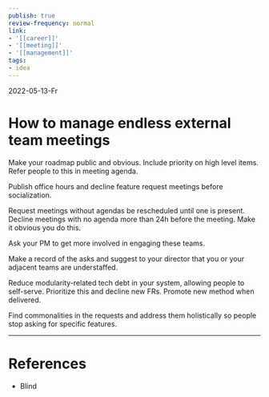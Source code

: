 ```yaml
---
publish: true
review-frequency: normal
link:
- '[[career]]'
- '[[meeting]]'
- '[[management]]'
tags:
- idea
---
```

2022-05-13-Fr

# How to manage endless external team meetings

Make your roadmap public and obvious. Include priority on high level items. Refer people to this in meeting agenda.

Publish office hours and decline feature request meetings before socialization.

Request meetings without agendas be rescheduled until one is present. Decline meetings with no agenda more than 24h before the meeting. Make it obvious you do this.

Ask your PM to get more involved in engaging these teams.

Make a record of the asks and suggest to your director that you or your adjacent teams are understaffed.

Reduce modularity-related tech debt in your system, allowing people to self-serve. Prioritize this and decline new FRs. Promote new method when delivered.

Find commonalities in the requests and address them holistically so people stop asking for specific features.

---
# References
- Blind